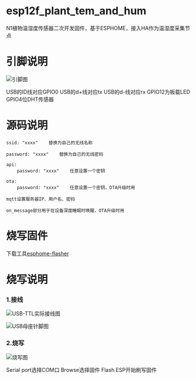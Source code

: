 # esp12f_plant_tem_and_hum

N1植物温湿度传感器二次开发固件，基于ESPHOME，接入HA作为温湿度采集节点

# 引脚说明
![引脚图](https://github.com/zouguo-eng/esp12f_plant_tem_and_hum/blob/master/Snipaste_2020-08-19_15-12-10.png)

USB的ID线对应GPIO0
USB的d+线对应tx
USB的d-线对应rx
GPIO12为板载LED
GPIO4位DHT传感器

# 源码说明
```
ssid: "xxxx"	替换为自己的无线名称
```
```
password: "xxxx"	替换为自己的无线密码
```
```
api:
	password: "xxxx"	任意设置一个密钥
```
```
ota:
	password: "xxxx"	任意设置一个密钥，OTA升级时用
```
```
mqtt设置服务器IP、用户名、密码
```
```
on_message部分用于在设备深度睡眠时唤醒，OTA升级时用
```
# 烧写固件
下载工具[esphome-flasher](https://github.com/esphome/esphome-flasher)

# 烧写说明
### 1.接线
![USB-TTL实际接线图](https://github.com/zouguo-eng/esp12f_plant_tem_and_hum/blob/master/Snipaste_2020-08-19_23-49-00.png)

![USB母座针脚图](https://github.com/zouguo-eng/esp12f_plant_tem_and_hum/blob/master/Snipaste_2020-08-19_23-50-34.png)

### 2.烧写

![烧写图](https://github.com/zouguo-eng/esp12f_plant_tem_and_hum/blob/master/Snipaste_2020-08-19_15-26-08.png)

Serial port选择COM口
Browse选择固件
Flash ESP开始刷写固件

